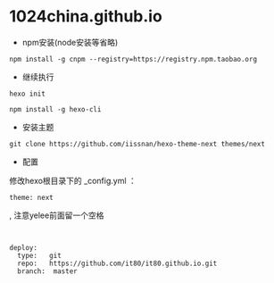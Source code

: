# 1024china.github.io



- npm安装(node安装等省略)


```
npm install -g cnpm --registry=https://registry.npm.taobao.org
```


- 继续执行

```
hexo init

npm install -g hexo-cli
```
- 安装主题

```
git clone https://github.com/iissnan/hexo-theme-next themes/next
```
- 配置

修改hexo根目录下的 _config.yml ： 
```
theme: next
```
 , 注意yelee前面留一个空格

```


deploy:
  type:   git
  repo:   https://github.com/it80/it80.github.io.git
  branch:  master
```

